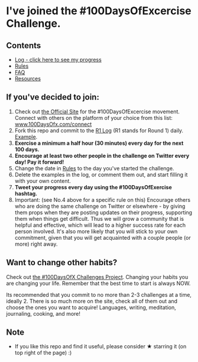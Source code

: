 # I've joined the #100DaysOfExcercise Challenge.

## Contents
* [Log - click here to see my progress](r5-log.md)
* [Rules](rules.md)
* [FAQ](FAQ.md)
* [Resources](resources.md)

## If you've decided to join:
1. Check out [the Official Site](http://100daysofx.com/) for the #100DaysOfExcercise movement. Connect with others on the platform of your choice from this list: www.100DaysOfx.com/connect 
2. Fork this repo and commit to the [R1 Log](r1-log.md) (R1 stands for Round 1) daily. [Example](https://github.com/Kallaway/100-days-kallaway-log).
3. **Exercise a minimum a half hour (30 minutes) every day for the next 100 days.**
4. **Encourage at least two other people in the challenge on Twitter every day! Pay it forward!**
5. Change the date in [Rules](rules.md) to the day you've started the challenge.
6. Delete the examples in the log, or comment them out, and start filling it with your own content.
7. **Tweet your progress every day using the #100DaysOfExercise hashtag.**
9. Important: (see No.4 above for a specific rule on this) Encourage others who are doing the same challenge on Twitter or elsewhere - by giving them props when they are posting updates on their progress, supporting them when things get difficult. Thus we will grow a community that is helpful and effective, which will lead to a higher success rate for each person involved. It's also more likely that you will stick to your own commitment, given that you will get acquainted with a couple people (or more) right away.

## Want to change other habits? 
Check out [the #100DaysOfX Challenges Project](http://100daysofx.com/). Changing your habits you are changing your life. Remember that the best time to start is always NOW.

Its recommended that you commit to no more than 2-3 challenges at a time, ideally 2.  There is so much more on the site, check all of them out and choose the ones you want to acquire! Languages, writing, meditation, journaling, cooking, and more! 

## Note
* If you like this repo and find it useful, please consider &#9733; starring it (on top right of the page) :)
